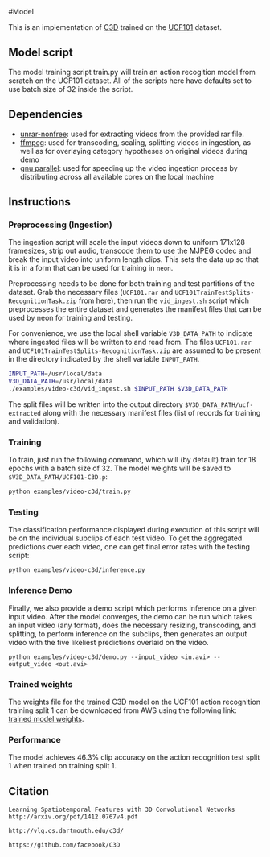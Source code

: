 #Model

This is an implementation of [C3D][c3d] trained on the [UCF101][ucf101] dataset.

## Model script
The model training script train.py will train an action recogition model from scratch on the UCF101 dataset.  All of the scripts here have defaults set to use batch size of 32 inside the script.

## Dependencies
* [unrar-nonfree][unrar]: used for extracting videos from the provided rar file.
* [ffmpeg][ffmpeg]: used for transcoding, scaling, splitting videos in ingestion, as well as for overlaying category hypotheses on original videos during demo
* [gnu parallel][parallel]: used for speeding up the video ingestion process by distributing across all available cores on the local machine

## Instructions
### Preprocessing (Ingestion)
The ingestion script will scale the input videos down to uniform 171x128 framesizes, strip out audio, transcode them to use the MJPEG codec and break the input video into uniform length clips.  This sets the data up so that it is in a form that can be used for training in `neon`.

Preprocessing needs to be done for both training and test partitions of the dataset.  Grab the necessary files (`UCF101.rar` and `UCF101TrainTestSplits-RecognitionTask.zip` from [here][ucf101]), then run the `vid_ingest.sh` script which preprocesses the entire dataset and generates the manifest files that can be used by neon for training and testing.

For convenience, we use the local shell variable `V3D_DATA_PATH` to indicate where ingested files will be written to and read from.  The files `UCF101.rar` and `UCF101TrainTestSplits-RecognitionTask.zip` are assumed to be present in the directory indicated by the shell variable `INPUT_PATH`. 

```bash
INPUT_PATH=/usr/local/data
V3D_DATA_PATH=/usr/local/data
./examples/video-c3d/vid_ingest.sh $INPUT_PATH $V3D_DATA_PATH
```
The split files will be written into the output directory `$V3D_DATA_PATH/ucf-extracted` along with the necessary manifest files (list of records for training and validation).

### Training
To train, just run the following command, which will (by default) train for 18 epochs with a batch size of 32.  The model weights will be saved to `$V3D_DATA_PATH/UCF101-C3D.p`:

```bash
python examples/video-c3d/train.py
```


### Testing
The classification performance displayed during execution of this script will be on the individual subclips of each test video.  To get the aggregated predictions over each video, one can get final error rates with the testing script:
```
python examples/video-c3d/inference.py
```

### Inference Demo
Finally, we also provide a demo script which performs inference on a given input video.  After the model converges, the demo can be run which takes an input video (any format), does the necessary resizing, transcoding, and splitting, to perform inference on the subclips, then generates an output video with the five likeliest predictions overlaid on the video.
```
python examples/video-c3d/demo.py --input_video <in.avi> --output_video <out.avi>
```

### Trained weights
The weights file for the trained C3D model on the UCF101 action recognition training split 1 can be downloaded from AWS using the following link: [trained model weights][awswts].

### Performance
The model achieves 46.3% clip accuracy on the action recognition test split 1 when trained on training split 1.

## Citation
```
Learning Spatiotemporal Features with 3D Convolutional Networks
http://arxiv.org/pdf/1412.0767v4.pdf
```
```
http://vlg.cs.dartmouth.edu/c3d/
```
```
https://github.com/facebook/C3D
```

   [c3d]: <http://arxiv.org/pdf/1412.0767v4.pdf>
   [ucf101]: <http://crcv.ucf.edu/data/UCF101.php>
   [ffmpeg]: <https://trac.ffmpeg.org/wiki/CompilationGuide/Ubuntu>
   [parallel]: <https://savannah.gnu.org/projects/parallel/>
   [unrar]: <https://launchpad.net/ubuntu/+source/unrar-nonfree>
   [awswts]: <https://s3-us-west-1.amazonaws.com/nervana-modelzoo/video-c3d/UCF101-C3D.p>
